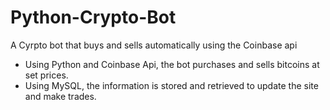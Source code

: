 # Python-Crypto-Bot
A Cyrpto bot that buys and sells automatically using the Coinbase api
- Using Python and Coinbase Api, the bot purchases and sells bitcoins at set prices.
- Using MySQL, the information is stored and retrieved to update the site and make trades.
